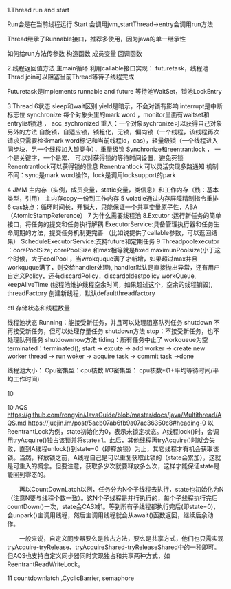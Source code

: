 1.Thread run and start
 
Run会是在当前线程运行
Start 会调用jvm_startThread->entry会调用run方法
 
Thread继承了Runnable接口，推荐多使用，因为java的单一继承性
 
如何给run方法传参数
构造函数
成员变量
回调函数
 
2.线程返回值方法
主main循环
利用callable接口实现： futuretask，线程池
Thrad join可以阻塞当前Thread等待子线程完成
 
 
Futuretask是implements runnable and future
等待池WaitSet，锁池LockEntry
 
 
3 Thread 6状态
sleep和wait区别
yield是暗示，不会对锁有影响
interrupt是中断标志位
synchronize 每个对象头里的mark word ，monitor里面有waitset和entrylist锁池 ， acc_sychronized
重入：一个对象sychronize可以获得自己对象另外的方法
自旋锁，自适应锁，锁粗化，无锁，偏向锁（一个线程，该线程再次请求只需要检查mark word标记和当前线程id，cas），轻量级锁（一个线程进入同步块，另一个线程加入锁竞争），重量级锁
Synchronize和reentrantlock ，
一个是关键字，一个是累、
可以对获得锁的等待时间设置，避免死锁
Renentrantlock可以获得锁的信息
Renentrantlock 可以灵活实现多路通知
机制不同：sync是mark word操作，lock是调用locksupport的park


4 JMM 主内存（实例，成员变量，static变量，类信息）和工作内存（栈：基本类型，引用） 主内存copy一份到工作内存
5 volatile通过内存屏障精制指令重排
6 cas缺点：循环时间长，开销大，只能保证一个共享变量原子性，ABA （AtomicStampReference）
7 为什么需要线程池
8.Excutor :运行新任务的简单接口，将任务的提交和任务执行解耦
ExecutorService:具备管理执行器和任务生命周期的方法，提交任务机制更完善 （比如说提供了callable参数，可以返回结果）
ScheduleExecutorService:支持future和定期任务
9 Threadpoolexecutor ：corePoolSize; corePoolSize 和max相等就是fixed
maximunPoolsize(小于这个时候，大于coolPool ，当wrokquque满了才新增，如果超过max并且workquque满了，则交给handler处理), handler默认是直接抛出异常，还有用户自定义Policy，还有discardPolicy，discardoldestpolicy
workQueue,
keepAliveTime (线程池维护线程空余时间，如果超过这个，空余的线程销毁),
threadFactory 创建新线程，默认defaultthreadfactory
 
ctl 存储状态和线程数量
 
线程池状态
Running：能接受新任务，并且可以处理阻塞队列任务
shutdown 不再接受新任务，但可以处理存量任务 shutdown方法
stop：不接受新任务，也不处理队列任务 shutdownnow方法
tiding：所有任务中止了 workqueue为空
terminated：terminated();
start -> excute -> add worker -> create new worker thread -> run woker ->  acquire task -> commit task ->done
 
线程池大小： 
Cpu密集型：cpu核数
I/O密集型： cpu核数*(1+平均等待时间/平均工作时间)
 
10
　　

10 AQS
https://github.com/rongyin/JavaGuide/blob/master/docs/java/Multithread/AQS.md
https://juejin.im/post/5aeb07ab6fb9a07ac36350c8#heading-0
以ReentrantLock为例，state初始化为0，表示未锁定状态。A线程lock()时，会调用tryAcquire()独占该锁并将state+1。此后，其他线程再tryAcquire()时就会失败，直到A线程unlock()到state=0（即释放锁）为止，其它线程才有机会获取该锁。当然，释放锁之前，A线程自己是可以重复获取此锁的（state会累加），这就是可重入的概念。但要注意，获取多少次就要释放多么次，这样才能保证state是能回到零态的。

　　再以CountDownLatch以例，任务分为N个子线程去执行，state也初始化为N（注意N要与线程个数一致）。这N个子线程是并行执行的，每个子线程执行完后countDown()一次，state会CAS减1。等到所有子线程都执行完后(即state=0)，会unpark()主调用线程，然后主调用线程就会从await()函数返回，继续后余动作。

　　一般来说，自定义同步器要么是独占方法，要么是共享方式，他们也只需实现tryAcquire-tryRelease、tryAcquireShared-tryReleaseShared中的一种即可。但AQS也支持自定义同步器同时实现独占和共享两种方式，如ReentrantReadWriteLock。

 
11 countdownlatch ,CyclicBarrier, semaphore